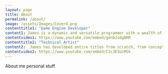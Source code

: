 ```yaml
---
layout: page
title: About
permalink: /about/
image: /assets/Images/Cover4.png
contenttitle1: "Game Engine Developer"
content1: James is a dynamic and versatile programmer with a wealth of experience; from working as part of a large team (Sega – The Creative Assembly) to managing and running a small team to create bespoke technical software, such as the e-concierge project installed in an Islington Hotel, London (Right). James has a first class masters degree in Software Engineering from the University of Sheffield, specialising in Graphics Programming. He is fluent in many programming languages and environments, and can lend his skills to support both new and legacy systems. James has dedicated his life to the detailed study of every aspect of the game making procedure and has applied this knowledge to conceptualise and realise a game engine from scratch (TheIndieGameEngine). Years of research and construction have given him a deep understanding of the interrelated disciplines which connect a large graphics-based project, from conception to deployment on multiple platforms.
contentvideo1: https://www.youtube.com/embed/genbJsdgBRM
contenttitle2: "Technical Artist"
content2:  James has developed entire titles from scratch, from concept to completion. Fusing his love of programming with his flair for design.With deep understanding of both programming and 2D and 3D artistic technique, he is able to ensure that the correct technological approaches are adopted on both sides to ensure the maximum results.By offering both software development and artistic design, James can offer a full end to end software solution package. 
contentvideo2: https://www.youtube.com/embed/C1cJE1UcM5k
---
```


About me personal stuff
